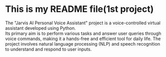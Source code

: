 # This is my README file(1st project)
The "Jarvis AI Personal Voice Assistant" project is a voice-controlled virtual assistant developed using Python.
<br/>
 Its primary aim is to perform various tasks and answer user queries through voice commands, making it a hands-free and efficient tool for daily life. The project involves natural language processing (NLP) and speech recognition to understand and respond to user inputs.
 